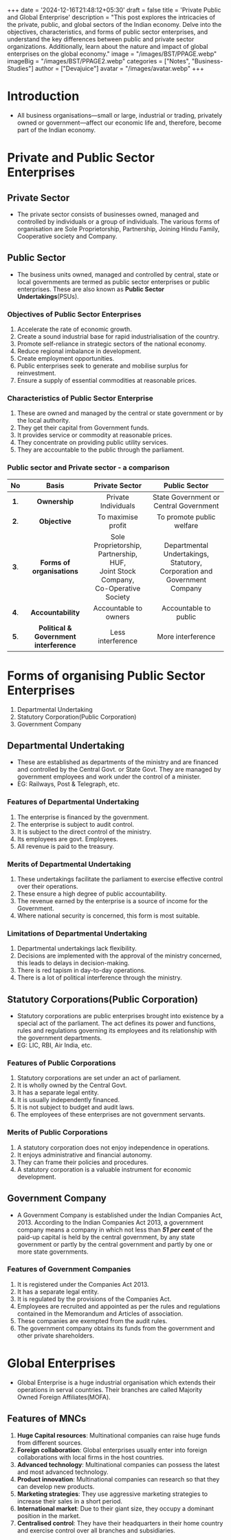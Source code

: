 +++
date = '2024-12-16T21:48:12+05:30'
draft = false
title = 'Private Public and Global Enterprise'
description = "This post explores the intricacies of the private, public, and global sectors of the Indian economy. Delve into the objectives, characteristics, and forms of public sector enterprises, and understand the key differences between public and private sector organizations. Additionally, learn about the nature and impact of global enterprises on the global economy."
image = "/images/BST/PPAGE.webp"
imageBig = "/images/BST/PPAGE2.webp"
categories = ["Notes", "Business-Studies"]
author = ["Devajuice"]
avatar = "/images/avatar.webp"
+++

# Introduction

- All business organisations—small or large, industrial or trading, privately owned or government—affect our economic life and, therefore, become part of the Indian economy.

# Private and Public Sector Enterprises

## Private Sector

- The private sector consists of businesses owned, managed and controlled by individuals or a group of individuals. The various forms of organisation are Sole Proprietorship, Partnership, Joining Hindu Family, Cooperative society and Company.

## Public Sector

- The business units owned, managed and controlled by central, state or local governments are termed as public sector enterprises or public enterprises. These are also known as **Public Sector Undertakings**(PSUs).

### Objectives of Public Sector Enterprises

1. Accelerate the rate of economic growth.
2. Create a sound industrial base for rapid industrialisation of the country.
3. Promote self-reliance in strategic sectors of the national economy.
4. Reduce regional imbalance in development.
5. Create employment opportunities.
6. Public enterprises seek to generate and mobilise surplus for reinvestment.
7. Ensure a supply of essential commodities at reasonable prices.

### Characteristics of Public Sector Enterprise

1. These are owned and managed by the central or state government or by the local authority.
2. They get their capital from Government funds.
3. It provides service or commodity at reasonable prices.
4. They concentrate on providing public utility services.
5. They are accountable to the public through the parliament.

### Public sector and Private sector - a comparison

|   No   |                   Basis                    |                                    **Private Sector**                                     |                              **Public Sector**                              |
| :----: | :----------------------------------------: | :---------------------------------------------------------------------------------------: | :-------------------------------------------------------------------------: |
| **1**. |               **Ownership**                |                                    Private Individuals                                    |                   State Government or Central Government                    |
| **2**. |               **Objective**                |                                    To maximise profit                                     |                          To promote public welfare                          |
| **3**. |         **Forms of organisations**         | Sole Proprietorship,<br>Partnership, HUF,<br>Joint Stock Company,<br>Co-Operative Society | Departmental Undertakings, Statutory,<br>Corporation and Government Company |
| **4**. |             **Accountability**             |                                   Accountable to owners                                   |                            Accountable to public                            |
| **5**. | **Political & Government<br>interference** |                                     Less interference                                     |                              More interference                              |

# Forms of organising Public Sector Enterprises

1. Departmental Undertaking
2. Statutory Corporation(Public Corporation)
3. Government Company

## Departmental Undertaking

- These are established as departments of the ministry and are financed and controlled by the Central Govt. or State Govt. They are managed by government employees and work under the control of a minister.
- EG: Railways, Post & Telegraph, etc.

### Features of Departmental Undertaking

1. The enterprise is financed by the government.
2. The enterprise is subject to audit control.
3. It is subject to the direct control of the ministry.
4. Its employees are govt. Employees.
5. All revenue is paid to the treasury.

### Merits of Departmental Undertaking

1. These undertakings facilitate the parliament to exercise effective control over their operations.
2. These ensure a high degree of public accountability.
3. The revenue earned by the enterprise is a source of income for the Government.
4. Where national security is concerned, this form is most suitable.

### Limitations of Departmental Undertaking

1. Departmental undertakings lack flexibility.
2. Decisions are implemented with the approval of the ministry concerned, this leads to delays in decision-making.
3. There is red tapism in day-to-day operations.
4. There is a lot of political interference through the ministry.

## Statutory Corporations(Public Corporation)

- Statutory corporations are public enterprises brought into existence by a special act of the parliament. The act defines its power and functions, rules and regulations governing its employees and its relationship with the government departments.
- EG: LIC, RBI, Air India, etc.

### Features of Public Corporations

1. Statutory corporations are set under an act of parliament.
2. It is wholly owned by the Central Govt.
3. It has a separate legal entity.
4. It is usually independently financed.
5. It is not subject to budget and audit laws.
6. The employees of these enterprises are not government servants.

### Merits of Public Corporations

1. A statutory corporation does not enjoy independence in operations.
2. It enjoys administrative and financial autonomy.
3. They can frame their policies and procedures.
4. A statutory corporation is a valuable instrument for economic development.

## Government Company

- A Government Company is established under the Indian Companies Act, 2013. According to the Indian Companies Act 2013, a government company means a company in which not less than ***51 per cent*** of the paid-up capital is held by the central government, by any state government or partly by the central government and partly by one or more state governments.

### Features of Government Companies

1. It is registered under the Companies Act 2013.
2. It has a separate legal entity.
3. It is regulated by the provisions of the Companies Act.
4. Employees are recruited and appointed as per the rules and regulations contained in the Memorandum and Articles of association.
5. These companies are exempted from the audit rules.
6. The government company obtains its funds from the government and other private shareholders.

# Global Enterprises

- Global Enterprise is a huge industrial organisation which extends their operations in serval countries. Their branches are called Majority Owned Foreign Affiliates(MOFA).

## Features of MNCs

1. **Huge Capital resources**: Multinational companies can raise huge funds from different sources.
2. **Foreign collaboration**: Global enterprises usually enter into foreign collaborations with local firms in the host countries.
3. **Advanced technology**: Multinational companies can possess the latest and most advanced technology.
4. **Product innovation**: Multinational companies can research so that they can develop new products.
5. **Marketing strategies**: They use aggressive marketing strategies to increase their sales in a short period.
6. **International market**: Due to their giant size, they occupy a dominant position in the market.
7. **Centralised control**: They have their headquarters in their home country and exercise control over all branches and subsidiaries.
